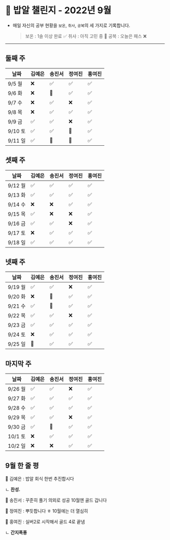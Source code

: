 # 🍚 밥알 챌린지 - 2022년 9월
- 매일 자신의 공부 현황을 `보온`, `취사`, `공복`의 세 가지로 기록합니다.
    
    > 보온 : 1솔 이상 완료 ✅
    취사 : 아직 고민 중 🤔
    공복 : 오늘은 패스 ❌
---

## 둘째 주
**날짜**|김예은|송진서|정여진|홍여진
---|---|---|---|---
9/5 월|❌ |✅  | ✅| ✅
9/6 화|❌ |🤔  | ✅|✅ 
9/7 수|❌ |✅  | ❌| ✅
9/8 목|❌ |✅  | ✅| ✅
9/9 금|✅ |✅  | ❌| ✅
9/10 토|✅ |✅  | 🤔| ✅
9/11 일|✅ |🤔  | 🤔| ✅


## 셋째 주
**날짜**|김예은|송진서|정여진|홍여진
---|---|---|---|---
9/12 월|✅ |✅  |✅| ✅
9/13 화|✅ |✅  |✅| ✅
9/14 수|❌ |❌  |✅| ✅
9/15 목|✅ |❌  |❌| ✅
9/16 금|✅ |✅  |❌| ✅
9/17 토|❌ |✅  |✅| ✅
9/18 일|✅ |✅  |✅| ✅


## 넷째 주
**날짜**|김예은|송진서|정여진|홍여진
---|---|---|---|---
9/19 월|✅ |✅  |❌| ✅
9/20 화|❌ |🤔  |✅| ✅
9/21 수|✅ |🤔  |✅| ✅
9/22 목|✅ |✅  |❌| ✅
9/23 금|✅ |✅ |✅| ✅
9/24 토|❌ |✅  |✅| ✅
9/25 일|🤔 |✅  |✅| ✅

## 마지막 주
**날짜**|김예은|송진서|정여진|홍여진
---|---|---|---|---
9/26 월|✅ |✅  |❌| ✅
9/27 화|✅ |✅  |✅| ✅
9/28 수|✅ |✅  |✅| ✅
9/29 목|✅ |✅  |❌| ✅
9/30 금|✅ |🤔  |✅| ✅
10/1 토|❌ |✅  |✅| ✅
10/2 일|❌ |❌  |✅| ✅

## 9월 한 줄 평
🍚 김예은 : 밥알 회식 한번 추진합시다

   ㄴ **찬성.**

🍚 송진서 : 꾸준히 풀기 의외로 성공 10월엔 골드 갑니다

🍚 정여진 : 뿌듯합니다 ㅎ 10월에는 더 열심히

🍚 홍여진 : 실버2로 시작해서 골드 4로 끝냄

   ㄴ **간지폭풍**
